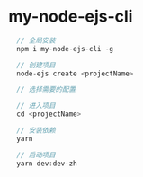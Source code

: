# my-node-ejs-cli

``` javascript
  // 全局安装
  npm i my-node-ejs-cli -g

  // 创建项目
  node-ejs create <projectName>

  // 选择需要的配置

  // 进入项目
  cd <projectName>

  // 安装依赖
  yarn

  // 启动项目
  yarn dev:dev-zh
```
